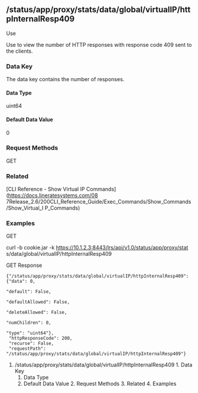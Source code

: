 ## /status/app/proxy/stats/data/global/virtualIP/httpInternalResp409

Use

Use to view the number of HTTP responses with response code 409 sent to the
clients.

### Data Key

The data key contains the number of responses.

#### Data Type

uint64

#### Default Data Value

0

### Request Methods

GET

### Related

[CLI Reference - Show Virtual IP Commands](https://docs.lineratesystems.com/08
7Release_2.6/200CLI_Reference_Guide/Exec_Commands/Show_Commands/Show_Virtual_I
P_Commands)

### Examples

GET

curl -b cookie.jar -k https://10.1.2.3:8443/lrs/api/v1.0/status/app/proxy/stat
s/data/global/virtualIP/httpInternalResp409

GET Response

    
    {"/status/app/proxy/stats/data/global/virtualIP/httpInternalResp409": {"data": 0,
                                                                            "default": False,
                                                                            "defaultAllowed": False,
                                                                            "deleteAllowed": False,
                                                                            "numChildren": 0,
                                                                            "type": "uint64"},
     "httpResponseCode": 200,
     "recurse": False,
     "requestPath": "/status/app/proxy/stats/data/global/virtualIP/httpInternalResp409"}
    

  1. /status/app/proxy/stats/data/global/virtualIP/httpInternalResp409
    1. Data Key
      1. Data Type
      2. Default Data Value
    2. Request Methods
    3. Related
    4. Examples

